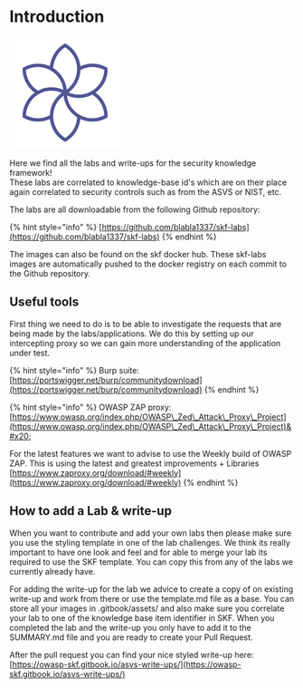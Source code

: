 # Introduction

![OWASP security knowledge framework](./python/CSRF-weak/static/img/logo.svg)

Here we find all the labs and write-ups for the security knowledge framework!\
These labs are correlated to knowledge-base id's which are on their place\
again correlated to security controls such as from the ASVS or NIST, etc.

The labs are all downloadable from the following Github repository:

{% hint style="info" %}
[https://github.com/blabla1337/skf-labs](https://github.com/blabla1337/skf-labs)
{% endhint %}

The images can also be found on the skf docker hub. These skf-labs images are automatically pushed to the docker registry on each commit to the Github repository.

## Useful tools

First thing we need to do is to be able to investigate the requests that are being made by the labs/applications. We do this by setting up our intercepting proxy so we can gain more understanding of the application under test.

{% hint style="info" %}
Burp suite:\
[https://portswigger.net/burp/communitydownload](https://portswigger.net/burp/communitydownload)
{% endhint %}

{% hint style="info" %}
OWASP ZAP proxy:\
[https://www.owasp.org/index.php/OWASP\_Zed\_Attack\_Proxy\_Project](https://www.owasp.org/index.php/OWASP\_Zed\_Attack\_Proxy\_Project)&#x20;

For the latest features we want to advise to use the Weekly build of OWASP ZAP. This is using the latest and greatest improvements + Libraries [https://www.zaproxy.org/download/#weekly](https://www.zaproxy.org/download/#weekly)
{% endhint %}

## How to add a Lab & write-up

When you want to contribute and add your own labs then please make sure you use the styling template in one of the lab challenges. We think its really important to have one look and feel and for able to merge your lab its required to use the SKF template. You can copy this from any of the labs we currently already have.

For adding the write-up for the lab we advice to create a copy of on existing write-up and work from there or use the template.md file as a base. You can store all your images in .gitbook/assets/ and also make sure you correlate your lab to one of the knowledge base item identifier in SKF. When you completed the lab and the write-up you only have to add it to the SUMMARY.md file and you are ready to create your Pull Request.

After the pull request you can find your nice styled write-up here: [https://owasp-skf.gitbook.io/asvs-write-ups/](https://owasp-skf.gitbook.io/asvs-write-ups/)

